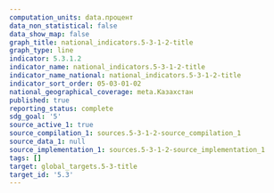 ```yaml
---
computation_units: data.процент
data_non_statistical: false
data_show_map: false
graph_title: national_indicators.5-3-1-2-title
graph_type: line
indicator: 5.3.1.2
indicator_name: national_indicators.5-3-1-2-title
indicator_name_national: national_indicators.5-3-1-2-title
indicator_sort_order: 05-03-01-02
national_geographical_coverage: meta.Казахстан
published: true
reporting_status: complete
sdg_goal: '5'
source_active_1: true
source_compilation_1: sources.5-3-1-2-source_compilation_1
source_data_1: null
source_implementation_1: sources.5-3-1-2-source_implementation_1
tags: []
target: global_targets.5-3-title
target_id: '5.3'
---
```

